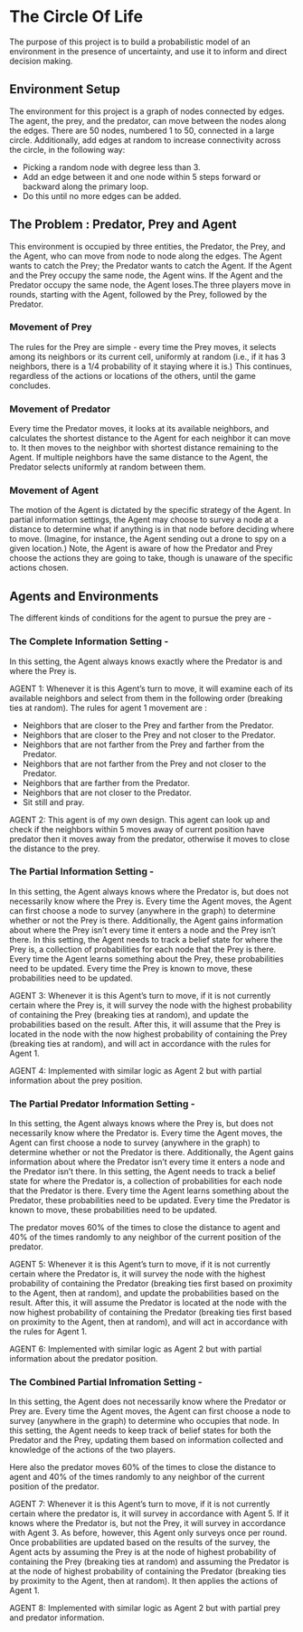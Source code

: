 # The Circle Of Life
The purpose of this project is to build a probabilistic model of an environment in the presence of uncertainty, and use it to inform and direct decision making.

## Environment Setup
The environment for this project is a graph of nodes connected by edges. The agent, the prey, and the predator, can move between the nodes along the edges. There are 50 nodes, numbered 1 to 50, connected in a large circle. Additionally, add edges at random to increase connectivity across the circle, in the following way:

- Picking a random node with degree less than 3.
- Add an edge between it and one node within 5 steps forward or backward along the primary loop.
- Do this until no more edges can be added.

## The Problem : Predator, Prey and Agent
This environment is occupied by three entities, the Predator, the Prey, and the Agent, who can move from node to node along the edges. The Agent wants to catch the Prey; the Predator wants to catch the Agent. If the Agent and the Prey occupy the same node, the Agent wins. If the Agent and the Predator occupy the same node, the Agent loses.The three players move in rounds, starting with the Agent, followed by the Prey, followed by the Predator.

### Movement of Prey
The rules for the Prey are simple - every time the Prey moves, it selects among its neighbors or its current cell, uniformly at random (i.e., if it has 3 neighbors, there is a 1/4 probability of it staying where it is.) This continues, regardless of the actions or locations of the others, until the game concludes.

### Movement of Predator
Every time the Predator moves, it looks at its available neighbors, and calculates the shortest distance to the Agent for each neighbor it can move to. It then moves to the neighbor with shortest distance remaining to the Agent. If multiple neighbors have the same distance to the Agent, the Predator selects uniformly at random between them.

### Movement of Agent
The motion of the Agent is dictated by the specific strategy of the Agent. In partial information settings, the Agent may choose to survey a node at a distance to determine what if anything is in that node before deciding where to move. (Imagine, for instance, the Agent sending out a drone to spy on a given location.) Note, the Agent is aware of how the Predator and Prey choose the actions they are going to take, though is unaware of the specific actions chosen.

## Agents and Environments
The different kinds of conditions for the agent to pursue the prey are - 

### The Complete Information Setting -
In this setting, the Agent always knows exactly where the Predator is and where the Prey is.

AGENT 1: Whenever it is this Agent’s turn to move, it will examine each of its available neighbors and select from them in the following order (breaking ties at random). The rules for agent 1 movement are :

- Neighbors that are closer to the Prey and farther from the Predator.
- Neighbors that are closer to the Prey and not closer to the Predator.
- Neighbors that are not farther from the Prey and farther from the Predator.
- Neighbors that are not farther from the Prey and not closer to the Predator.
- Neighbors that are farther from the Predator.
- Neighbors that are not closer to the Predator.
- Sit still and pray.

AGENT 2: This agent is of my own design. This agent can look up and check if the neighbors within 5 moves away of current position have predator then it moves away from the predator, otherwise it moves to close the distance to the prey.

### The Partial Information Setting -
In this setting, the Agent always knows where the Predator is, but does not necessarily know where the Prey is. Every time the Agent moves, the Agent can first choose a node to survey (anywhere in the graph) to determine whether or not the Prey is there. Additionally, the Agent gains information about where the Prey isn’t every time it enters a node and the Prey isn’t there. In this setting, the Agent needs to track a belief state for where the Prey is, a collection of probabilities for each node that the Prey is there. Every time the Agent learns something about the Prey, these probabilities need to be updated. Every time the Prey is known to move, these probabilities need to be updated.

AGENT 3: Whenever it is this Agent’s turn to move, if it is not currently certain where the Prey is, it will survey the node with the highest probability of containing the Prey (breaking ties at random), and update the probabilities based on the result. After this, it will assume that the Prey is located in the node with the now highest probability of containing the Prey (breaking ties at random), and will act in accordance with the rules for Agent 1.

AGENT 4: Implemented with similar logic as Agent 2 but with partial information about the prey position.

### The Partial Predator Information Setting -
In this setting, the Agent always knows where the Prey is, but does not necessarily know where the Predator is. Every time the Agent moves, the Agent can first choose a node to survey (anywhere in the graph) to determine whether or not the Predator is there. Additionally, the Agent gains information about where the Predator isn’t every time it enters a node and the Predator isn’t there. In this setting, the Agent needs to track a belief state for where the Predator is, a collection of probabilities for each node that the Predator is there. Every time the Agent learns something about the Predator, these probabilities need to be updated. Every time the Predator is known to move, these probabilities need to be updated.

The predator moves 60% of the times to close the distance to agent and 40% of the times randomly to any neighbor of the current position of the predator.

AGENT 5: 
Whenever it is this Agent’s turn to move, if it is not currently certain where the Predator is, it will survey the node with the highest probability of containing the Predator (breaking ties first based on proximity to the Agent, then at random), and update the probabilities based on the result. After this, it will assume the Predator is located at the node with the now highest probability of containing the Predator (breaking ties first based on proximity to the Agent, then at random), and will act in accordance with the rules for Agent 1.

AGENT 6: Implemented with similar logic as Agent 2 but with partial information about the predator position.

### The Combined Partial Infromation Setting -
In this setting, the Agent does not necessarily know where the Predator or Prey are. Every time the Agent moves, the Agent can first choose a node to survey (anywhere in the graph) to determine who occupies that node. In this setting, the Agent needs to keep track of belief states for both the Predator and the Prey, updating them based on information collected and knowledge of the actions of the two players.

Here also the predator moves 60% of the times to close the distance to agent and 40% of the times randomly to any neighbor of the current position of the predator.

AGENT 7: Whenever it is this Agent’s turn to move, if it is not currently certain where the predator is, it will survey in accordance with Agent 5. If it knows where the Predator is, but not the Prey, it will survey in accordance with Agent 3. As before, however, this Agent only surveys once per round. Once probabilities are updated based on the results of the survey, the Agent acts by assuming the Prey is at the node of highest probability of containing the Prey (breaking ties at random) and assuming the Predator is at the node of highest probability of containing the Predator (breaking ties by proximity to the Agent, then at random). It then applies the actions of Agent 1.

AGENT 8: Implemented with similar logic as Agent 2 but with partial prey and predator information.





